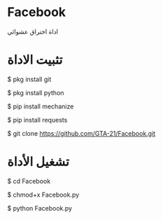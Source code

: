 # Facebook
اداة اختراق عشوائي 

# تثبيت الاداة 

$ pkg install git 

$ pkg install python

$ pip install mechanize

$ pip install requests

$ git clone https://github.com/GTA-21/Facebook.git

# تشغيل الأداة 

$ cd Facebook

$ chmod+x Facebook.py

$ python Facebook.py
